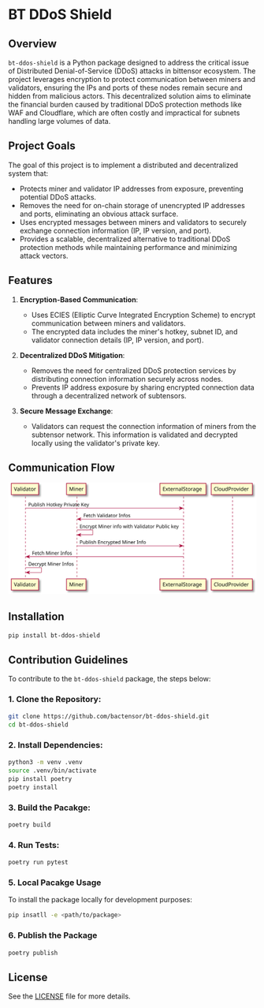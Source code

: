 # BT DDoS Shield

## Overview

`bt-ddos-shield` is a Python package designed to address the critical issue of Distributed Denial-of-Service (DDoS) attacks in bittensor ecosystem. The project leverages encryption to protect communication between miners and validators, ensuring the IPs and ports of these nodes remain secure and hidden from malicious actors. This decentralized solution aims to eliminate the financial burden caused by traditional DDoS protection methods like WAF and Cloudflare, which are often costly and impractical for subnets handling large volumes of data.

## Project Goals

The goal of this project is to implement a distributed and decentralized system that:
- Protects miner and validator IP addresses from exposure, preventing potential DDoS attacks.
- Removes the need for on-chain storage of unencrypted IP addresses and ports, eliminating an obvious attack surface.
- Uses encrypted messages between miners and validators to securely exchange connection information (IP, IP version, and port).
- Provides a scalable, decentralized alternative to traditional DDoS protection methods while maintaining performance and minimizing attack vectors.

## Features

1. **Encryption-Based Communication**:
   - Uses ECIES (Elliptic Curve Integrated Encryption Scheme) to encrypt communication between miners and validators.
   - The encrypted data includes the miner's hotkey, subnet ID, and validator connection details (IP, IP version, and port).

2. **Decentralized DDoS Mitigation**:
   - Removes the need for centralized DDoS protection services by distributing connection information securely across nodes.
   - Prevents IP address exposure by sharing encrypted connection data through a decentralized network of subtensors.

3. **Secure Message Exchange**:
   - Validators can request the connection information of miners from the subtensor network. This information is validated and decrypted locally using the validator's private key.

## Communication Flow

<!--
@startuml CommunicationFlow

participant Validator
participant Miner
participant ExternalStorage
participant CloudProvider

Validator -> ExternalStorage: Publish Hotkey Private Key
ExternalStorage -> Miner: Fetch Validator Infos
Miner -> Miner: Encrypt Miner info with Validator Public key
Miner -> ExternalStorage: Publish Encrypted Miner Info
ExternalStorage -> Validator: Fetch Miner Infos
Validator -> Validator: Decrypt Miner Infos

@enduml
-->

![](CommunicationFlow.svg)


## Installation
```
pip install bt-ddos-shield
```

## Contribution Guidelines

To contribute to the `bt-ddos-shield` package, the steps below:

### 1. Clone the Repository:

```bash
git clone https://github.com/bactensor/bt-ddos-shield.git
cd bt-ddos-shield
```

### 2. Install Dependencies:

```bash
python3 -m venv .venv
source .venv/bin/activate
pip install poetry
poetry install
```

### 3. Build the Pacakge:
```bash
poetry build
```

### 4. Run Tests:
```bash
poetry run pytest
```

### 5. Local Pacakge Usage

To install the package locally for development purposes:
```bash
pip insatll -e <path/to/package>
```

### 6. Publish the Package
```bash
poetry publish
```

## License

See the [LICENSE](./LICENSE) file for more details.
